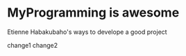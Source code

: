 # MyProgramming is awesome
Etienne Habakubaho's  ways to develope a good project

change1 
change2 

